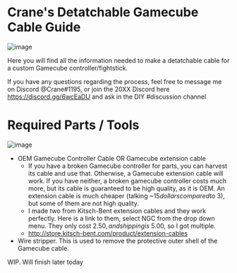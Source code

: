 # Crane's Detatchable Gamecube Cable Guide
![image](https://i.imgur.com/GE0oSzS.jpg)

Here you will find all the information needed to make a detatchable cable for a custom Gamecube controller/fightstick.

If you have any questions regarding the process, feel free to message me on Discord @Crane#1195, or join the 20XX Discord here https://discord.gg/6wcEaDU and ask in the DIY #discussion channel

# Required Parts / Tools
![image](https://i.imgur.com/d0LrhKp.jpg)

- OEM Gamecube Controller Cable OR Gamecube extension cable
    - If you have a broken Gamecube controller for parts, you can harvest its cable and use that. Otherwise, a Gamecube extension cable will work. If you have neither, a broken gamecube controller costs much more, but its cable is guaranteed to be high quality, as it is OEM. An extension cable is much cheaper (talking ~$15 dollars compared to ~$3), but some of them are not high quality.
    - I made two from Kitsch-Bent extension cables and they work perfectly. Here is a link to them, select NGC from the drop down menu. They only cost $2.50, and shipping is ~$5.00, so I got multiple.
    - http://store.kitsch-bent.com/product/extension-cables
- Wire stripper. This is used to remove the protective outer shell of the Gamecube cable.

WIP. Will finish later today

